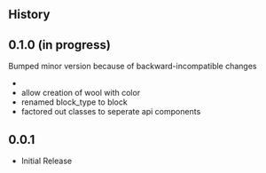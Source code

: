 History
-------

0.1.0 (in progress)
-----
Bumped minor version because of backward-incompatible changes

  * 
  * allow creation of wool with color
  * renamed block_type to block
  * factored out classes to seperate api components

0.0.1
-----
  * Initial Release
